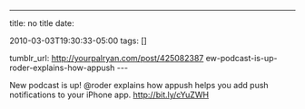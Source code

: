 ---
title: no title
date:

 2010-03-03T19:30:33-05:00 
tags:  []

tumblr_url:
http://yourpalryan.com/post/425082387
ew-podcast-is-up-roder-explains-how-appush
\-\--

New podcast is up! \@roder explains how appush helps you add push
notifications to your iPhone app. <http://bit.ly/cYuZWH>
